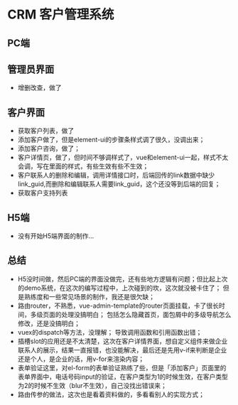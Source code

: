 # CRM 客户管理系统

## PC端

## 管理员界面

- 增删改查，做了

## 客户界面

- 获取客户列表，做了
- 添加客户做了，但是element-ui的步骤条样式调了很久，没调出来；
- 添加客户咨询，做了；
- 客户详情页，做了，但时间不够调样式了，vue和element-ui一起，样式不太会调，写在<style scoped></style>里面的样式，有些生效有些不生效；
- 客户联系人的删除和编辑，调用详情接口时，后端回传的link数据中缺少link_guid,而删除和编辑联系人需要link_guid，这个还没等到后端的回复；
- 获取客户支持列表


## H5端

- 没有开始H5端界面的制作...

## 总结

- H5没时间做，然后PC端的界面没做完，还有些地方逻辑有问题；但比起上次的demo系统，在这次的编写过程中，上次碰到的坎，这次就没被卡住了； 但是熟练度和一些常见场景的制作，我还是很欠缺；
- 路由router，不熟悉，vue-admin-template的router页面挂载，卡了很长时间，多级页面的处理没搞明白； 包括怎么隐藏首页，面包屑中的多级导航怎么修改，还是没搞明白；
- vuex的dispatch等方法，没理解； 导致调用函数和引用函数出错；
- 插槽slot的应用还是不太清楚，这次在客户详情界面，想自定义组件来做企业联系人的展示，结果一直报错，也没能解决，最后还是先用v-if来判断是企业还是个人，是企业的话，用v-for来渲染内容；
- 表单验证这里，对el-form的表单验证熟练了些，但是「添加客户」页面里的表单界面中，电话号码input的验证，在客户类型为1的时候生效，在客户类型为2的时候不生效（blur不生效），自己没找出错误来；
- 路由传参的做法，这次也是看着资料做的，多看看别人的实现方式；
